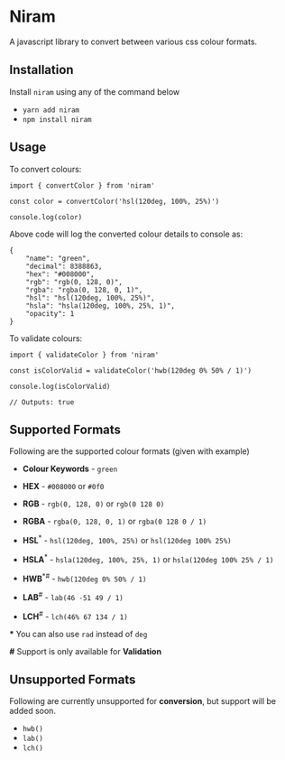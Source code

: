 # Niram

A javascript library to convert between various css colour formats.

## Installation

Install `niram` using any of the command below

- `yarn add niram`
- `npm install niram`

## Usage

To convert colours:

```
import { convertColor } from 'niram'

const color = convertColor('hsl(120deg, 100%, 25%)')

console.log(color)
```

Above code will log the converted colour details to console as:

```
{
    "name": "green",
    "decimal": 8388863,
    "hex": "#008000",
    "rgb": "rgb(0, 128, 0)",
    "rgba": "rgba(0, 128, 0, 1)",
    "hsl": "hsl(120deg, 100%, 25%)",
    "hsla": "hsla(120deg, 100%, 25%, 1)",
    "opacity": 1
}
```

To validate colours:

```
import { validateColor } from 'niram'

const isColorValid = validateColor('hwb(120deg 0% 50% / 1)')

console.log(isColorValid)

// Outputs: true
```

## Supported Formats

Following are the supported colour formats (given with example)

- **Colour Keywords** - `green`
- **HEX** - `#008000` or `#0f0`
- **RGB** - `rgb(0, 128, 0)` or `rgb(0 128 0)`
- **RGBA** - `rgba(0, 128, 0, 1)` or `rgba(0 128 0 / 1)`
- **HSL**<sup>\*</sup> - `hsl(120deg, 100%, 25%)` or `hsl(120deg 100% 25%)`
- **HSLA**<sup>\*</sup> - `hsla(120deg, 100%, 25%, 1)` or `hsla(120deg 100% 25% / 1)`

- **HWB**<sup>\*#</sup> - `hwb(120deg 0% 50% / 1)`
- **LAB**<sup>#</sup> - `lab(46 -51 49 / 1)`
- **LCH**<sup>#</sup> - `lch(46% 67 134 / 1)`

**\*** You can also use `rad` instead of `deg`

**\#** Support is only available for **Validation**

## Unsupported Formats

Following are currently unsupported for **conversion**, but support will be added soon.

- `hwb()`
- `lab()`
- `lch()`
